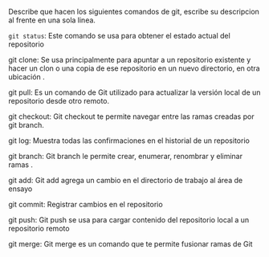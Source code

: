 Describe que hacen los siguientes comandos de git, escribe su descripcion al frente en una sola linea.

`git status`: Este comando se usa para obtener el estado actual del repositorio

git clone: Se usa principalmente para apuntar a un repositorio existente y hacer un clon o una copia de ese repositorio en un nuevo directorio, en otra ubicación .

git pull: Es un comando de Git utilizado para actualizar la versión local de un repositorio desde otro remoto.

git checkout: Git checkout te permite navegar entre las ramas creadas por git branch.

git log: Muestra todas las confirmaciones en el historial de un repositorio

git branch: Git branch le permite crear, enumerar, renombrar y eliminar ramas .

git add: Git add agrega un cambio en el directorio de trabajo al área de ensayo

git commit: Registrar cambios en el repositorio

git push: Git push se usa para cargar contenido del repositorio local a un repositorio remoto

git merge: Git merge es un comando que te permite fusionar ramas de Git